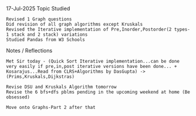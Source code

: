 17-Jul-2025
Topic Studied

    Revised 1 Graph questions
    Did revision of all graph algorithms except Kruskals
    Revised the Iterative implementation of Pre,Inorder,Postorder(2 types- 1 stack and 2 stack) variations
    Studied Pandas from W3 Schools

Notes / Reflections

    Met Sir today - (Quick Sort Iterative implementation...can be done very easily if pre,in,post iterative versions have been done... + Kosarajus...Read from CLRS+Algorithms by DasGupta) -> (Prims,Kruskals,Dijkstras)
    
    Revise DSU and Kruskals Algorithm tomorrow
    Revise the 6 bfs+dfs pblms pending in the upcoming weekend at home (Be obsessed)

    Move onto Graphs-Part 2 after that

